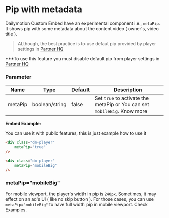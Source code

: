 # Pip with metadata 

Dailymotion Custom Embed have an experimental component i.e., `metaPip`. It shows pip with some metadata about the content video ( owner's, video title ).
> ALthough, the best practice is to use defaut pip provided by player settings in [Partner HQ](https://www.dailymotion.com/partner/x1wzpns/embed/players)

***To use this feature you must disable default pip from player settings in [Partner HQ](https://www.dailymotion.com/partner/x1wzpns/embed/players)

### Parameter

| Name | Type | Default | Description |
| --- | --- | --- | --- |
| metaPip | boolean/string | false | Set `true` to activate the metaPip or You can set `mobileBig`. Know more |

**Embed Example:**

You can use it with public features, this is just example how to use it 
```html
<div class="dm-player"
	metaPip="true"
/>
```
```html
<div class="dm-player"
	metaPip="mobileBig"
/>
```

### metaPip="mobileBig" 
For mobile viewport, the player's width in pip is `240px`. Sometimes, it may effect on an ad's UI ( like no skip button ). For those cases, you can use `metaPip="mobileBig"` to have full width pip in mobile viewport. Check Examples.
